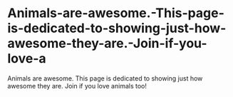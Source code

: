 # Animals-are-awesome.-This-page-is-dedicated-to-showing-just-how-awesome-they-are.-Join-if-you-love-a
Animals are awesome. This page is dedicated to showing just how awesome they are. Join if you love animals too!
